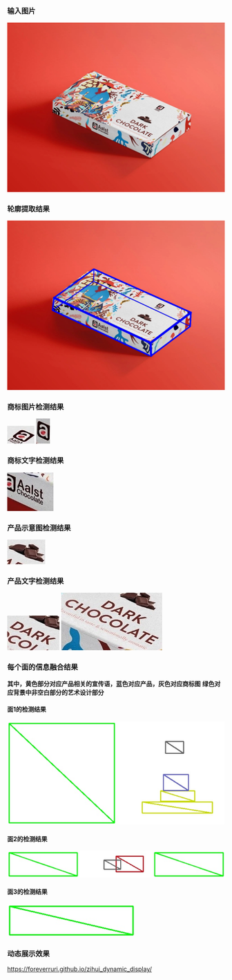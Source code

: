 ### 输入图片

![avatar](1.jpeg)

### 轮廓提取结果
![avatar](edges.jpg)

### 商标图片检测结果

![avatar](logo_0.jpg)
![avatar](logo_1.jpg)
  
### 商标文字检测结果
![avatar](Aalst.jpg)
  
### 产品示意图检测结果
![avatar](content.jpg)
  
### 产品文字检测结果
![avatar](DARK.jpg)
![avatar](CHOCOLATE.jpg)


  
  

### 每个面的信息融合结果
  
**其中，黄色部分对应产品相关的宣传语，蓝色对应产品，灰色对应商标图**
**绿色对应背景中非空白部分的艺术设计部分**

#### 面1的检测结果
![avatar](region0.jpg)

#### 面2的检测结果
![avatar](region1.jpg)

#### 面3的检测结果
![avatar](region2.jpg)



### 动态展示效果
https://foreverruri.github.io/zihui_dynamic_display/
